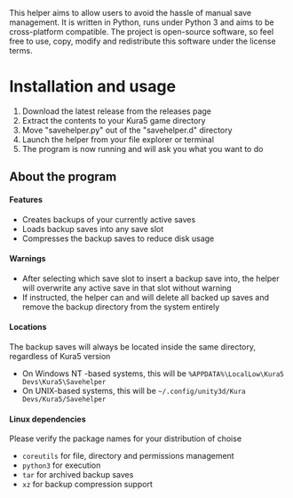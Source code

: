 This helper aims to allow users to avoid the hassle of manual save management. It is written in Python, runs under Python 3 and aims to be cross-platform compatible. The project is open-source software, so feel free to use, copy, modify and redistribute this software under the license terms.

# Installation and usage
1. Download the latest release from the releases page
2. Extract the contents to your Kura5 game directory
3. Move "savehelper.py" out of the "savehelper.d" directory
4. Launch the helper from your file explorer or terminal
5. The program is now running and will ask you what you want to do

## About the program

#### Features
- Creates backups of your currently active saves
- Loads backup saves into any save slot
- Compresses the backup saves to reduce disk usage

#### Warnings
- After selecting which save slot to insert a backup save into, the helper will overwrite any active save in that slot without warning
- If instructed, the helper can and will delete all backed up saves and remove the backup directory from the system entirely

#### Locations
The backup saves will always be located inside the same directory, regardless of Kura5 version
- On Windows NT -based systems, this will be `%APPDATA%\LocalLow\Kura5 Devs\Kura5\Savehelper`
- On UNIX-based systems, this will be `~/.config/unity3d/Kura Devs/Kura5/Savehelper`

#### Linux dependencies
Please verify the package names for your distribution of choise
- `coreutils` for file, directory and permissions management
- `python3` for execution
- `tar` for archived backup saves
- `xz` for backup compression support
